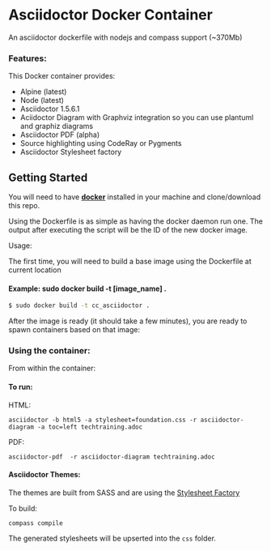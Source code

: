 # Asciidoctor Docker Container

An asciidoctor dockerfile with nodejs and compass support (~370Mb)

### Features:

This Docker container provides:

* Alpine (latest)
* Node (latest)
* Asciidoctor 1.5.6.1
* Aciidoctor Diagram with Graphviz integration so you can use plantuml and graphiz diagrams
* Asciidoctor PDF (alpha)
* Source highlighting using CodeRay or Pygments
* Asciidoctor Stylesheet factory

## Getting Started

You will need to have [**docker**](https://www.docker.com/) installed in your machine and clone/download this repo.

Using the Dockerfile is as simple as having the docker daemon run one. The output after executing the script will be the ID of the new docker image.

Usage:

The first time, you will need to build a base image using the Dockerfile at current location

#### Example: sudo docker build -t [image_name] .

```sh
$ sudo docker build -t cc_asciidoctor .  
```

After the image is ready (it should take a few minutes), you are ready to spawn containers based on that image:

### Using the container:

From within the container:

#### To run:

HTML:

`asciidoctor -b html5 -a stylesheet=foundation.css -r asciidoctor-diagram -a toc=left techtraining.adoc`

PDF:

`asciidoctor-pdf  -r asciidoctor-diagram techtraining.adoc`


#### Asciidoctor Themes:

The themes are built from SASS and are using the [Stylesheet Factory]( https://github.com/asciidoctor/asciidoctor-stylesheet-factory)

To build:

`compass compile`

The generated stylesheets will be upserted into the `css` folder.
